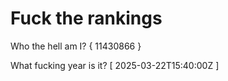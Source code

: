 # Fuck the rankings

Who the hell am I?
{ 11430866 }

What fucking year is it?
[ 2025-03-22T15:40:00Z ]
